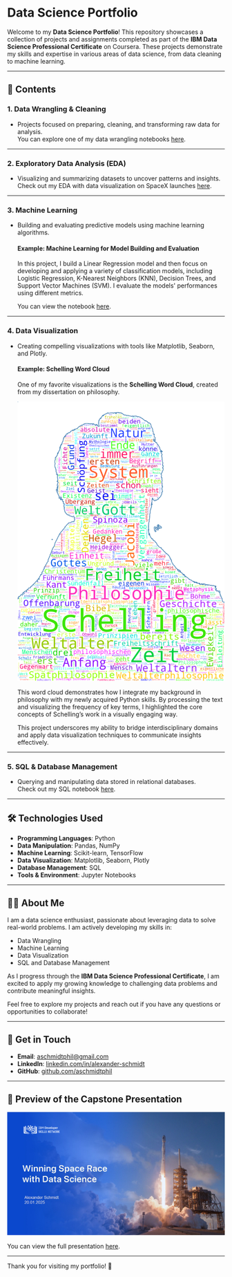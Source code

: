 # Data Science Portfolio

Welcome to my **Data Science Portfolio**! This repository showcases a collection of projects and assignments completed as part of the **IBM Data Science Professional Certificate** on Coursera. These projects demonstrate my skills and expertise in various areas of data science, from data cleaning to machine learning.

---

## 📂 Contents

### 1. **Data Wrangling & Cleaning**

- Projects focused on preparing, cleaning, and transforming raw data for analysis.  
  You can explore one of my data wrangling notebooks [here](https://github.com/aschmidtphil/data-science-portfolio/blob/main/data_science_capstone/labs-jupyter-spacex-Data%20wrangling-v2.ipynb).

---

### 2. **Exploratory Data Analysis (EDA)**

- Visualizing and summarizing datasets to uncover patterns and insights.  
  Check out my EDA with data visualization on SpaceX launches [here](https://github.com/aschmidtphil/data-science-portfolio/blob/main/data_science_capstone/jupyter-labs-eda-dataviz-v2.ipynb).

---

### 3. **Machine Learning**

- Building and evaluating predictive models using machine learning algorithms.  
  #### Example: **Machine Learning for Model Building and Evaluation**  
  In this project, I build a Linear Regression model and then focus on developing and applying a variety of classification models, including Logistic Regression, K-Nearest Neighbors (KNN), Decision Trees, and Support Vector Machines (SVM). I evaluate the models' performances using different metrics.

  You can view the notebook [here](https://github.com/aschmidtphil/data-science-portfolio/blob/main/data_science_capstone/SpaceX-Machine-Learning-Prediction-Part-5-v1.ipynb).

---

### 4. **Data Visualization**

- Creating compelling visualizations with tools like Matplotlib, Seaborn, and Plotly.  
  #### Example: **Schelling Word Cloud**  
  One of my favorite visualizations is the **Schelling Word Cloud**, created from my dissertation on philosophy.

  ![Schelling Word Cloud](https://github.com/aschmidtphil/data-science-portfolio/blob/main/high_res_schelling_wordcloud.png)

  This word cloud demonstrates how I integrate my background in philosophy with my newly acquired Python skills. By processing the text and visualizing the frequency of key terms, I highlighted the core concepts of Schelling’s work in a visually engaging way.

  This project underscores my ability to bridge interdisciplinary domains and apply data visualization techniques to communicate insights effectively.

---

### 5. **SQL & Database Management**

- Querying and manipulating data stored in relational databases.  
  Check out my SQL notebook [here](https://github.com/aschmidtphil/data-science-portfolio/blob/main/data_science_capstone/jupyter-labs-eda-sql-coursera_sqllite.ipynb).

---

## 🛠️ Technologies Used

- **Programming Languages**: Python  
- **Data Manipulation**: Pandas, NumPy  
- **Machine Learning**: Scikit-learn, TensorFlow  
- **Data Visualization**: Matplotlib, Seaborn, Plotly  
- **Database Management**: SQL  
- **Tools & Environment**: Jupyter Notebooks  

---

## 👩‍💻 About Me

I am a data science enthusiast, passionate about leveraging data to solve real-world problems. I am actively developing my skills in:

- Data Wrangling  
- Machine Learning  
- Data Visualization  
- SQL and Database Management  

As I progress through the **IBM Data Science Professional Certificate**, I am excited to apply my growing knowledge to challenging data problems and contribute meaningful insights.

Feel free to explore my projects and reach out if you have any questions or opportunities to collaborate!

---

## 📣 Get in Touch

- **Email**: [aschmidtphil@gmail.com](mailto:aschmidtphil@gmail.com)  
- **LinkedIn**: [linkedin.com/in/alexander-schmidt](https://linkedin.com/in/alexander-schmidt)  
- **GitHub**: [github.com/aschmidtphil](https://github.com/aschmidtphil)  

---

## 📸 Preview of the Capstone Presentation

![Capstone Presentation Preview](https://github.com/aschmidtphil/data-science-portfolio/blob/main/data_science_capstone/capstone_presentation_preview.png)

You can view the full presentation [here](https://github.com/aschmidtphil/data-science-portfolio/blob/main/data_science_capstone/_spacex-data-science-capstone.pdf).

---

Thank you for visiting my portfolio! 🚀
